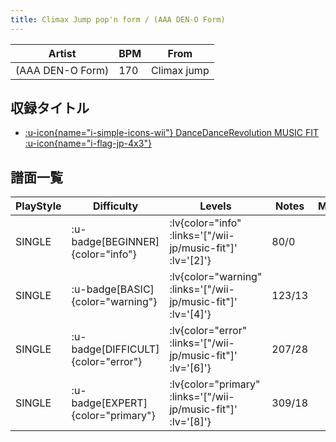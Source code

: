 ```yaml
---
title: Climax Jump pop'n form / (AAA DEN-O Form)
---
```


|Artist|BPM|From|
|------|---|----|
|(AAA DEN-O Form)|170|Climax jump|

## 収録タイトル

- [ :u-icon{name="i-simple-icons-wii"} DanceDanceRevolution MUSIC FIT :u-icon{name="i-flag-jp-4x3"} ](/wii-jp/music-fit)

## 譜面一覧

|PlayStyle|Difficulty|Levels|Notes|Movie|
|---------|----------|------|-----|-----|
|SINGLE| :u-badge[BEGINNER]{color="info"} | :lv{color="info" :links='["/wii-jp/music-fit"]' :lv='[2]'} |80/0||
|SINGLE| :u-badge[BASIC]{color="warning"} | :lv{color="warning" :links='["/wii-jp/music-fit"]' :lv='[4]'} |123/13||
|SINGLE| :u-badge[DIFFICULT]{color="error"} | :lv{color="error" :links='["/wii-jp/music-fit"]' :lv='[6]'} |207/28||
|SINGLE| :u-badge[EXPERT]{color="primary"} | :lv{color="primary" :links='["/wii-jp/music-fit"]' :lv='[8]'} |309/18||
